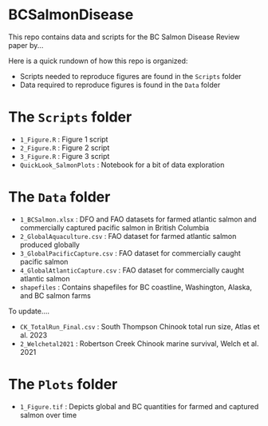 # BCSalmonDisease

This repo contains data and scripts for the BC Salmon Disease Review paper by...

Here is a quick rundown of how this repo is organized:

- Scripts needed to reproduce figures are found in the `Scripts` folder 
- Data required to reproduce figures is found in the `Data` folder 

# The `Scripts` folder # 

- `1_Figure.R` : Figure 1 script
- `2_Figure.R` : Figure 2 script
- `3_Figure.R` : Figure 3 script
- `QuickLook_SalmonPlots` : Notebook for a bit of data exploration

# The `Data` folder #

- `1_BCSalmon.xlsx` : DFO and FAO datasets for farmed atlantic salmon and commercially captured pacific salmon in British Columbia 
- `2_GlobalAquaculture.csv` : FAO dataset for farmed atlantic salmon produced globally 
- `3_GlobalPacificCapture.csv` : FAO dataset for commercially caught pacific salmon  
- `4_GlobalAtlanticCapture.csv` : FAO dataset for commercially caught atlantic salmon
- `shapefiles` : Contains shapefiles for BC coastline, Washington, Alaska, and BC salmon farms

To update....
- `CK_TotalRun_Final.csv` : South Thompson Chinook total run size, Atlas et al. 2023
- `2_Welchetal2021` : Robertson Creek Chinook marine survival, Welch et al. 2021

# The `Plots` folder #

- `1_Figure.tif` : Depicts global and BC quantities for farmed and captured salmon over time 